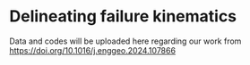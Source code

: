 # Delineating failure kinematics

Data and codes will be uploaded here regarding our work from https://doi.org/10.1016/j.enggeo.2024.107866
